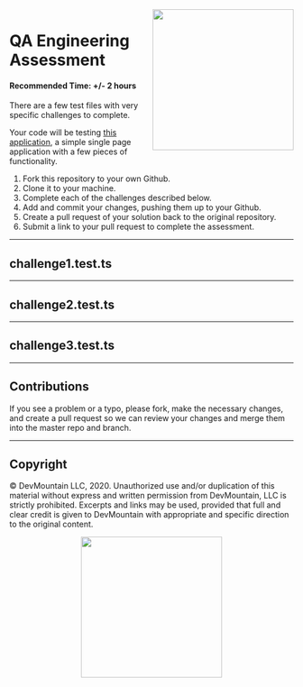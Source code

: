 <img src="https://s3.amazonaws.com/devmountain/readme-logo.png" width="250" align="right">

# QA Engineering Assessment

#### Recommended Time: +/- 2 hours

There are a few test files with very specific challenges to complete.

Your code will be testing
<a href="https://devmountain-qa.github.io/Automation-Basics/build/" target="\_blank">this
application</a>, a simple single page application with a few pieces of
functionality.

1. Fork this repository to your own Github.
1. Clone it to your machine.
1. Complete each of the challenges described below.
1. Add and commit your changes, pushing them up to your Github.
1. Create a pull request of your solution back to the original repository.
1. Submit a link to your pull request to complete the assessment.

---

## challenge1.test.ts

---

## challenge2.test.ts

---

## challenge3.test.ts

---

## Contributions

If you see a problem or a typo, please fork, make the necessary changes, and
create a pull request so we can review your changes and merge them into the
master repo and branch.

---

## Copyright

© DevMountain LLC, 2020. Unauthorized use and/or duplication of this material
without express and written permission from DevMountain, LLC is strictly
prohibited. Excerpts and links may be used, provided that full and clear credit
is given to DevMountain with appropriate and specific direction to the original
content.

<p align="center">
<img src="https://s3.amazonaws.com/devmountain/readme-logo.png" width="250">
</p>
